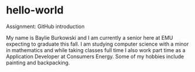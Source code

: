 # hello-world
Assignment: GitHub introduction


My name is Baylie Burkowski and I am currently a senior here at EMU expecting to graduate this fall. I am studying computer science with a minor in mathematics and while taking classes full time I also work part time as a Application Developer at Consumers Energy. Some of my hobbies include painting and backpacking.
